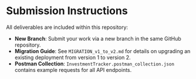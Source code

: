 # Submission Instructions

All deliverables are included within this repository:

- **New Branch**: Submit your work via a new branch in the same GitHub repository.
- **Migration Guide**: See `MIGRATION_v1_to_v2.md` for details on upgrading an existing deployment from version 1 to version 2.
- **Postman Collection**: `InvestmentTracker.postman_collection.json` contains example requests for all API endpoints.
